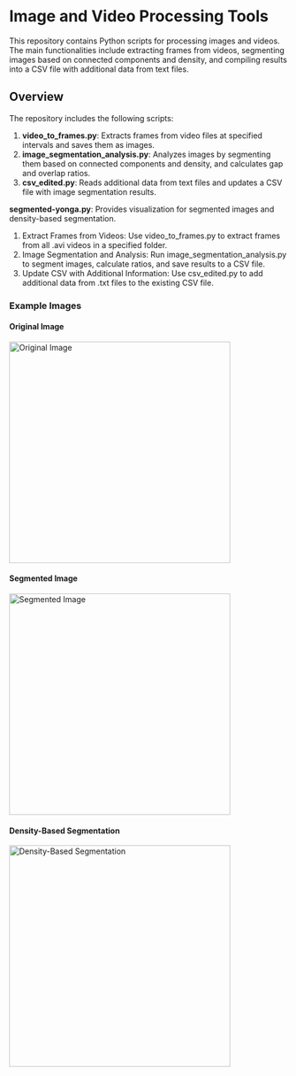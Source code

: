 # Image and Video Processing Tools

This repository contains Python scripts for processing images and videos. The main functionalities include extracting frames from videos, segmenting images based on connected components and density, and compiling results into a CSV file with additional data from text files.

## Overview

The repository includes the following scripts:

1. **video_to_frames.py**: Extracts frames from video files at specified intervals and saves them as images.
2. **image_segmentation_analysis.py**: Analyzes images by segmenting them based on connected components and density, and calculates gap and overlap ratios.
3. **csv_edited.py**: Reads additional data from text files and updates a CSV file with image segmentation results.

**segmented-yonga.py**: Provides visualization for segmented images and density-based segmentation.

1. Extract Frames from Videos: Use video_to_frames.py to extract frames from all .avi videos in a specified folder.
2. Image Segmentation and Analysis: Run image_segmentation_analysis.py to segment images, calculate ratios, and save results to a CSV file.
3.  Update CSV with Additional Information: Use csv_edited.py to add additional data from .txt files to the existing CSV file.

### Example Images
#### Original Image
<img src="https://github.com/user-attachments/assets/17495eb7-54b8-4bef-beb8-f516b582a02d" alt="Original Image" width="400"/>

#### Segmented Image
<img src="https://github.com/user-attachments/assets/34d2c135-e453-4833-aa70-73e9e6063da5" alt="Segmented Image" width="400"/>

#### Density-Based Segmentation
<img src="https://github.com/user-attachments/assets/e0ee375b-4f14-469c-b27b-327b2a15a76f" alt="Density-Based Segmentation" width="400"/>




